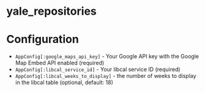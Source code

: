 # yale_repositories

# Configuration

* `AppConfig[:google_maps_api_key]` - Your Google API key with the Google Map Embed API enabled (required)
* `AppConfig[:libcal_service_id]` - Your libcal service ID (required)
* `AppConfig[:libcal_weeks_to_display]` - the number of weeks to display in the libcal table (optional, default: 18)

